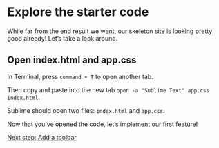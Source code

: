 <!--docs:
title: "2. Explore the starter code"
layout: landing
section: codelab
path: /codelab/2-explore/
-->

<!--
This is a simplified version of Building Beautiful Sites with MDC web
edited for a non-technical audience
-->

<link rel="stylesheet" href="css/codelab.css" />

# Explore the starter code

While far from the end result we want, our skeleton site is looking pretty good already! Let’s take a look around.

## Open index.html and app.css

In Terminal, press `command + T` to open another tab.

Then copy and paste into the new tab `open -a "Sublime Text" app.css index.html`.

Sublime should open two files: `index.html` and `app.css`.

Now that you’ve opened the code, let’s implement our first feature!

[Next step: Add a toolbar](/web/codelab/3-toolbar/)
